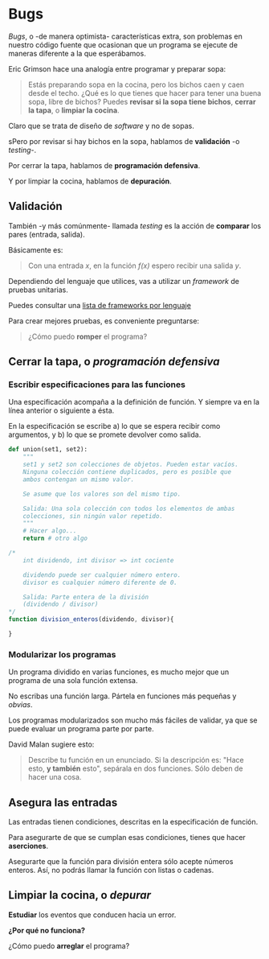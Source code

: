 # Bugs

*Bugs*, o -de manera optimista- características extra, son problemas en nuestro código fuente que ocasionan que un programa se ejecute de maneras diferente a la que esperábamos.

Eric Grimson hace una analogía entre programar y preparar sopa:

> Estás preparando sopa en la cocina, pero los bichos caen y caen   desde el techo. ¿Qué es lo que tienes que hacer para tener una buena sopa, libre de bichos? Puedes **revisar si la sopa tiene bichos**, **cerrar la tapa**, o **limpiar la cocina**.

Claro que se trata de diseño de *software* y no de sopas.

sPero por revisar si hay bichos en la sopa, hablamos de **validación** -o *testing*-.

Por cerrar la tapa, hablamos de **programación defensiva**.

Y por limpiar la cocina, hablamos de **depuración**.

## Validación

También -y más comúnmente- llamada *testing* es la acción de **comparar** los pares (entrada, salida).

Básicamente es:

> Con una entrada *x*, en la función *f(x)* espero recibir una salida *y*.

Dependiendo del lenguaje que utilices, vas a utilizar un *framework* de pruebas unitarias.

Puedes consultar una [lista de frameworks por lenguaje](https://www.wikiwand.com/en/List_of_unit_testing_frameworks)

Para crear mejores pruebas, es conveniente preguntarse:

> ¿Cómo puedo **romper** el programa?

## Cerrar la tapa, o *programación defensiva*

### Escribir especificaciones para las funciones

Una especificación acompaña a la definición de función. Y siempre va en la línea anterior o siguiente a ésta.

En la especificación se escribe a) lo que se espera recibir como argumentos, y b) lo que se promete devolver como salida.

```python
def union(set1, set2):
    """
    set1 y set2 son colecciones de objetos. Pueden estar vacíos.
    Ninguna colección contiene duplicados, pero es posible que
    ambos contengan un mismo valor.

    Se asume que los valores son del mismo tipo.

    Salida: Una sola colección con todos los elementos de ambas
    colecciones, sin ningún valor repetido.
    """
    # Hacer algo...
    return # otro algo
```

```javascript
/*
    int dividendo, int divisor => int cociente

    dividendo puede ser cualquier número entero.
    divisor es cualquier número diferente de 0.

    Salida: Parte entera de la división
    (dividendo / divisor)
*/
function division_enteros(dividendo, divisor){

}
```

### Modularizar los programas

Un programa dividido en varias funciones, es mucho mejor que un programa de una sola función extensa.

No escribas una función larga. Pártela en funciones más pequeñas y *obvias*.

Los programas modularizados son mucho más fáciles de validar, ya que se puede evaluar un programa parte por parte.

David Malan sugiere esto:

> Describe tu función en un enunciado. Si la descripción es: "Hace esto, **y también** esto", sepárala en dos funciones. Sólo deben de hacer una cosa.

## Asegura las entradas

Las entradas tienen condiciones, descritas en la especificación de función.

Para asegurarte de que se cumplan esas condiciones, tienes que hacer **aserciones**.

Asegurarte que la función para división entera sólo acepte números enteros. Así, no podrás llamar la función con listas o cadenas.

## Limpiar la cocina, o *depurar*

**Estudiar** los eventos que conducen hacia un error.

**¿Por qué no funciona?**

¿Cómo puedo **arreglar** el programa?
